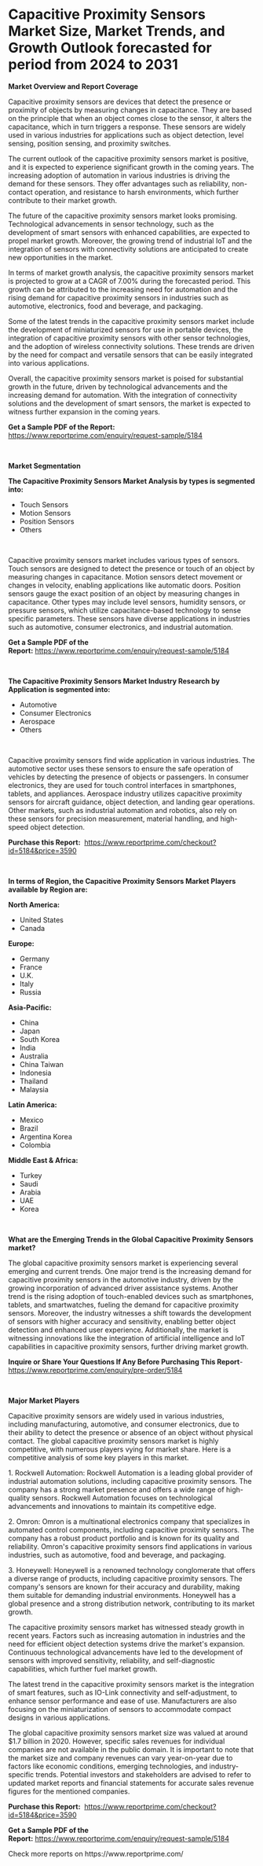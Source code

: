 <p><h1>Capacitive Proximity Sensors Market Size, Market Trends, and Growth Outlook forecasted for period from 2024 to 2031</h1></p><p><strong>Market Overview and Report Coverage</strong></p>
<p><p>Capacitive proximity sensors are devices that detect the presence or proximity of objects by measuring changes in capacitance. They are based on the principle that when an object comes close to the sensor, it alters the capacitance, which in turn triggers a response. These sensors are widely used in various industries for applications such as object detection, level sensing, position sensing, and proximity switches.</p><p>The current outlook of the capacitive proximity sensors market is positive, and it is expected to experience significant growth in the coming years. The increasing adoption of automation in various industries is driving the demand for these sensors. They offer advantages such as reliability, non-contact operation, and resistance to harsh environments, which further contribute to their market growth.</p><p>The future of the capacitive proximity sensors market looks promising. Technological advancements in sensor technology, such as the development of smart sensors with enhanced capabilities, are expected to propel market growth. Moreover, the growing trend of industrial IoT and the integration of sensors with connectivity solutions are anticipated to create new opportunities in the market.</p><p>In terms of market growth analysis, the capacitive proximity sensors market is projected to grow at a CAGR of 7.00% during the forecasted period. This growth can be attributed to the increasing need for automation and the rising demand for capacitive proximity sensors in industries such as automotive, electronics, food and beverage, and packaging.</p><p>Some of the latest trends in the capacitive proximity sensors market include the development of miniaturized sensors for use in portable devices, the integration of capacitive proximity sensors with other sensor technologies, and the adoption of wireless connectivity solutions. These trends are driven by the need for compact and versatile sensors that can be easily integrated into various applications.</p><p>Overall, the capacitive proximity sensors market is poised for substantial growth in the future, driven by technological advancements and the increasing demand for automation. With the integration of connectivity solutions and the development of smart sensors, the market is expected to witness further expansion in the coming years.</p></p>
<p><strong>Get a Sample PDF of the Report:</strong> <a href="https://www.reportprime.com/enquiry/request-sample/5184">https://www.reportprime.com/enquiry/request-sample/5184</a></p>
<p>&nbsp;</p>
<p><strong>Market Segmentation</strong></p>
<p><strong>The Capacitive Proximity Sensors Market Analysis by types is segmented into:</strong></p>
<p><ul><li>Touch Sensors</li><li>Motion Sensors</li><li>Position Sensors</li><li>Others</li></ul></p>
<p>&nbsp;</p>
<p><p>Capacitive proximity sensors market includes various types of sensors. Touch sensors are designed to detect the presence or touch of an object by measuring changes in capacitance. Motion sensors detect movement or changes in velocity, enabling applications like automatic doors. Position sensors gauge the exact position of an object by measuring changes in capacitance. Other types may include level sensors, humidity sensors, or pressure sensors, which utilize capacitance-based technology to sense specific parameters. These sensors have diverse applications in industries such as automotive, consumer electronics, and industrial automation.</p></p>
<p><strong>Get a Sample PDF of the Report:</strong>&nbsp;<a href="https://www.reportprime.com/enquiry/request-sample/5184">https://www.reportprime.com/enquiry/request-sample/5184</a></p>
<p>&nbsp;</p>
<p><strong>The Capacitive Proximity Sensors Market Industry Research by Application is segmented into:</strong></p>
<p><ul><li>Automotive</li><li>Consumer Electronics</li><li>Aerospace</li><li>Others</li></ul></p>
<p>&nbsp;</p>
<p><p>Capacitive proximity sensors find wide application in various industries. The automotive sector uses these sensors to ensure the safe operation of vehicles by detecting the presence of objects or passengers. In consumer electronics, they are used for touch control interfaces in smartphones, tablets, and appliances. Aerospace industry utilizes capacitive proximity sensors for aircraft guidance, object detection, and landing gear operations. Other markets, such as industrial automation and robotics, also rely on these sensors for precision measurement, material handling, and high-speed object detection.</p></p>
<p><strong>Purchase this Report:</strong>&nbsp; <a href="https://www.reportprime.com/checkout?id=5184&price=3590">https://www.reportprime.com/checkout?id=5184&price=3590</a></p>
<p>&nbsp;</p>
<p><strong>In terms of Region, the Capacitive Proximity Sensors Market Players available by Region are:</strong></p>
<p>
    <p> <strong> North America: </strong>
        <ul>
            <li>United States</li>
            <li>Canada</li>
        </ul>
        </p> 
    <p> <strong> Europe: </strong>
        <ul>
            <li>Germany</li>
            <li>France</li>
            <li>U.K.</li>
            <li>Italy</li>
            <li>Russia</li>
        </ul>
        </p> 
    <p> <strong> Asia-Pacific: </strong>
        <ul>
            <li>China</li>
            <li>Japan</li>
            <li>South Korea</li>
            <li>India</li>
            <li>Australia</li>
            <li>China Taiwan</li>
            <li>Indonesia</li>
            <li>Thailand</li>
            <li>Malaysia</li>
        </ul>
        </p> 
    <p> <strong> Latin America: </strong>
        <ul>
            <li>Mexico</li>
            <li>Brazil</li>
            <li>Argentina Korea</li>
            <li>Colombia</li>
        </ul>
        </p> 
    <p> <strong> Middle East & Africa: </strong>
        <ul>
            <li>Turkey</li>
            <li>Saudi</li>
            <li>Arabia</li>
            <li>UAE</li>
            <li>Korea</li>
        </ul>
    </p>
    </p>
<p>&nbsp;</p>
<p><strong>What are the Emerging Trends in the Global Capacitive Proximity Sensors market?</strong></p>
<p><p>The global capacitive proximity sensors market is experiencing several emerging and current trends. One major trend is the increasing demand for capacitive proximity sensors in the automotive industry, driven by the growing incorporation of advanced driver assistance systems. Another trend is the rising adoption of touch-enabled devices such as smartphones, tablets, and smartwatches, fueling the demand for capacitive proximity sensors. Moreover, the industry witnesses a shift towards the development of sensors with higher accuracy and sensitivity, enabling better object detection and enhanced user experience. Additionally, the market is witnessing innovations like the integration of artificial intelligence and IoT capabilities in capacitive proximity sensors, further driving market growth.</p></p>
<p><strong>Inquire or Share Your Questions If Any Before Purchasing This Report</strong>- <a href="https://www.reportprime.com/enquiry/pre-order/5184">https://www.reportprime.com/enquiry/pre-order/5184</a></p>
<p>&nbsp;</p>
<p><strong>Major Market Players</strong></p>
<p><p>Capacitive proximity sensors are widely used in various industries, including manufacturing, automotive, and consumer electronics, due to their ability to detect the presence or absence of an object without physical contact. The global capacitive proximity sensors market is highly competitive, with numerous players vying for market share. Here is a competitive analysis of some key players in this market.</p><p>1. Rockwell Automation: Rockwell Automation is a leading global provider of industrial automation solutions, including capacitive proximity sensors. The company has a strong market presence and offers a wide range of high-quality sensors. Rockwell Automation focuses on technological advancements and innovations to maintain its competitive edge.</p><p>2. Omron: Omron is a multinational electronics company that specializes in automated control components, including capacitive proximity sensors. The company has a robust product portfolio and is known for its quality and reliability. Omron's capacitive proximity sensors find applications in various industries, such as automotive, food and beverage, and packaging.</p><p>3. Honeywell: Honeywell is a renowned technology conglomerate that offers a diverse range of products, including capacitive proximity sensors. The company's sensors are known for their accuracy and durability, making them suitable for demanding industrial environments. Honeywell has a global presence and a strong distribution network, contributing to its market growth.</p><p>The capacitive proximity sensors market has witnessed steady growth in recent years. Factors such as increasing automation in industries and the need for efficient object detection systems drive the market's expansion. Continuous technological advancements have led to the development of sensors with improved sensitivity, reliability, and self-diagnostic capabilities, which further fuel market growth.</p><p>The latest trend in the capacitive proximity sensors market is the integration of smart features, such as IO-Link connectivity and self-adjustment, to enhance sensor performance and ease of use. Manufacturers are also focusing on the miniaturization of sensors to accommodate compact designs in various applications.</p><p>The global capacitive proximity sensors market size was valued at around $1.7 billion in 2020. However, specific sales revenues for individual companies are not available in the public domain. It is important to note that the market size and company revenues can vary year-on-year due to factors like economic conditions, emerging technologies, and industry-specific trends. Potential investors and stakeholders are advised to refer to updated market reports and financial statements for accurate sales revenue figures for the mentioned companies.</p></p>
<p><strong>Purchase this Report:</strong>&nbsp;&nbsp;<a href="https://www.reportprime.com/checkout?id=5184&price=3590">https://www.reportprime.com/checkout?id=5184&price=3590</a></p>
<p></p>
<p><strong>Get a Sample PDF of the Report:</strong>&nbsp;<a href="https://www.reportprime.com/enquiry/request-sample/5184">https://www.reportprime.com/enquiry/request-sample/5184</a></p>
<p>Check more reports on https://www.reportprime.com/</p>